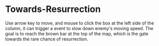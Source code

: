 # Towards-Resurrection

Use arrow key to move, and mouse to click the box at the left side of the column, it can trigger a event to slow down enemy's moving speed. The goal is to reach the brown bar at the top of the map, which is the gate towards the rare chance of resurrection.
